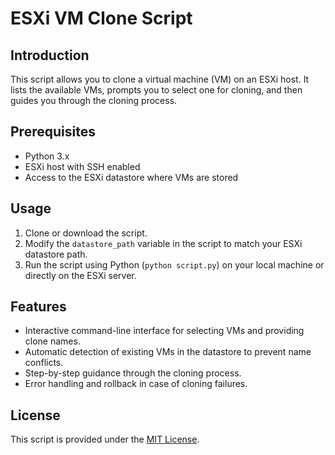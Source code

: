 # ESXi VM Clone Script

## Introduction
This script allows you to clone a virtual machine (VM) on an ESXi host. It lists the available VMs, prompts you to select one for cloning, and then guides you through the cloning process.

## Prerequisites
- Python 3.x
- ESXi host with SSH enabled
- Access to the ESXi datastore where VMs are stored

## Usage
1. Clone or download the script.
2. Modify the `datastore_path` variable in the script to match your ESXi datastore path.
3. Run the script using Python (`python script.py`) on your local machine or directly on the ESXi server.

## Features
- Interactive command-line interface for selecting VMs and providing clone names.
- Automatic detection of existing VMs in the datastore to prevent name conflicts.
- Step-by-step guidance through the cloning process.
- Error handling and rollback in case of cloning failures.

## License
This script is provided under the [MIT License](LICENSE).
